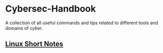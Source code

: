 # Cybersec-Handbook
A collection of all useful commands and tips related to different tools and domains of cyber.

## [Linux Short Notes](https://github.com/dheerajydv19/Cybersec-Handbook/blob/main/Linux/Commands.md)
